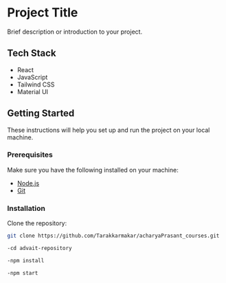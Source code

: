 # Project Title

Brief description or introduction to your project.

## Tech Stack

- React
- JavaScript
- Tailwind CSS
- Material UI

## Getting Started

These instructions will help you set up and run the project on your local machine.

### Prerequisites

Make sure you have the following installed on your machine:

- [Node.js](https://nodejs.org/)
- [Git](https://git-scm.com/)

### Installation

Clone the repository:

```bash
git clone https://github.com/Tarakkarmakar/acharyaPrasant_courses.git

-cd advait-repository

-npm install

-npm start
